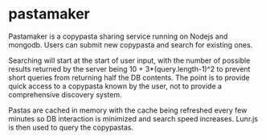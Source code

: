 # pastamaker
Pastamaker is a copypasta sharing service running on Nodejs and mongodb. Users can submit new copypasta and search for existing ones.

Searching will start at the start of user input, with the number of possible results returned by the server being 10 + 3*(query.length-1)^2 to prevent short queries from returning half the DB contents. The point is to provide quick access to a copypasta known by the user, not to provide a comprehensive discovery system.

Pastas are cached in memory with the cache being refreshed every few minutes so DB interaction is minimized and search speed increases. Lunr.js is then used to query the copypastas.